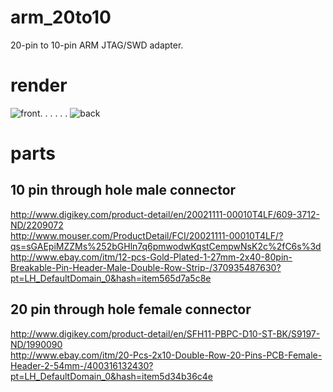 arm_20to10
=====
20-pin to 10-pin ARM JTAG/SWD adapter.

render
=====
![front](https://raw2.github.com/noahp/arm_20to10/v0.1/front.png). . . . . .  ![back](https://raw2.github.com/noahp/arm_20to10/v0.1/back.png)

parts
=====
10 pin through hole male connector
-----
http://www.digikey.com/product-detail/en/20021111-00010T4LF/609-3712-ND/2209072  
http://www.mouser.com/ProductDetail/FCI/20021111-00010T4LF/?qs=sGAEpiMZZMs%252bGHln7q6pmwodwKqstCempwNsK2c%2fC6s%3d  
http://www.ebay.com/itm/12-pcs-Gold-Plated-1-27mm-2x40-80pin-Breakable-Pin-Header-Male-Double-Row-Strip-/370935487630?pt=LH_DefaultDomain_0&hash=item565d7a5c8e

20 pin through hole female connector
-----
http://www.digikey.com/product-detail/en/SFH11-PBPC-D10-ST-BK/S9197-ND/1990090  
http://www.ebay.com/itm/20-Pcs-2x10-Double-Row-20-Pins-PCB-Female-Header-2-54mm-/400316132430?pt=LH_DefaultDomain_0&hash=item5d34b36c4e  

